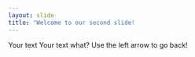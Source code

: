```yaml
---
layout: slide
title: "Welcome to our second slide!
---
```

Your text
Your text what?
Use the left arrow to go back!
